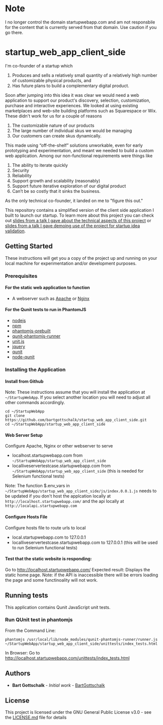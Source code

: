 # Note 
I no longer control the domain startupwebapp.com and am not responsbile for the content that is currently served from that domain. Use caution if you go there. 

# startup_web_app_client_side
I'm co-founder of a startup which

1. Produces and sells a relatively small quantity of a relatively high number of customizable physical products, and
2. Has future plans to build a complementary digital product. 

Soon after jumping into this idea it was clear we would need a web application to support our product's discovery, selection, customization, purchase and interactive experiences. We looked at using existing marketplaces and web-site building platforms such as Squarespace or Wix. These didn't work for us for a couple of reasons

1. The customizable nature of our products
2. The large number of individual skus we would be managing
3. Our customers can create skus dynamically.

This made using “off-the-shelf” solutions unworkable, even for early prototyping and experimentation, and meant we needed to build a custom web application. Among our non-functional requirements were things like

1. The ability to iterate quickly
2. Security
3. Reliability
4. Support growth and scalability (reasonably)
5. Support future iterative exploration of our digital product
6. Can’t be so costly that it sinks the business. 

As the only technical co-founder, it landed on me to "figure this out." 

This repository contains a simplified version of the client side application I built to launch our startup. To learn more about this project you can check out [slides from a talk I gave about the technical aspects of this project](https://docs.google.com/presentation/d/18Y_G3asKbeys7s5618N_VJkXCI0ePwJ0vKB_06c-P3w/edit#slide=id.g5820c97b01_0_114) or [slides from a talk I gave demoing use of the project for startup idea validation](https://docs.google.com/presentation/d/1O80AyN6jpFxfooDz8ILfYE1PyYlm917mP2EqYuMf5SE/edit#slide=id.g5820c97b01_0_90).

## Getting Started

These instructions will get you a copy of the project up and running on your local machine for experimentation and/or development purposes.

### Prerequisites

#### For the static web application to function

- A webserver such as [Apache](https://httpd.apache.org/docs/2.4/install.html) or [Nginx](https://www.nginx.com/resources/wiki/start/topics/tutorials/install/)

#### For the Qunit tests to run in PhantomJS
- [nodejs](https://nodejs.org/en/download/package-manager/)
- [npm](https://www.npmjs.com/get-npm)
- [phantomjs-prebuilt](https://www.npmjs.com/package/phantomjs-prebuilt)
- [qunit-phantomjs-runner](https://www.npmjs.com/package/qunit-phantomjs-runner)
- [unit.js](https://unitjs.com/guide/quickstart.html)
- [jquery](https://www.npmjs.com/package/jquery)
- [qunit](https://www.npmjs.com/package/qunit)
- [node-qunit](https://www.npmjs.com/package/node-qunit)

### Installing the Application

#### Install from Github
Note: These instructions assume that you will install the application at `~/StartupWebApp`. If you select another location you will need to adjust all other commands accordingly.  

```
cd ~/StartupWebApp
git clone https://github.com/bartgottschalk/startup_web_app_client_side.git
cd ~/StartupWebApp/startup_web_app_client_side
```

#### Web Server Setup
Configure Apache, Nginx or other webserver to serve 
- localhost.startupwebapp.com from `~/StartupWebApp/startup_web_app_client_side`
- localliveservertestcase.startupwebapp.com from `~/StartupWebApp/startup_web_app_client_side` (this is needed for Selenium functional tests)

Note: The function $.env_vars in `~/StartupWebApp/startup_web_app_client_side/js/index.0.0.1.js` needs to be updated if you don't host the applcation locally at `http://localhost.startupwebapp.com/` and the api locally at `http://localapi.startupwebapp.com`

#### Configure Hosts File
Configure hosts file to route urls to local
- local.startupwebapp.com to 127.0.0.1
- localliveservertestcase.startupwebapp.com to 127.0.0.1 (this will be used to run Selenium functional tests)

#### Test that the static website is responding: 
Go to http://localhost.startupwebapp.com/
Expected result: Displays the static home page. Note: if the API is inaccessible there will be errors loading the page and some functinoality will not work. 

## Running tests

This application contains Qunit JavaScript unit tests.

### Run QUnit test in phantomjs
From the Command Line:
```
phantomjs /usr/local/lib/node_modules/qunit-phantomjs-runner/runner.js ~/StartupWebApp/startup_web_app_client_side/unittests/index_tests.html
```

In Browser: 
Go to http://localhost.startupwebapp.com/unittests/index_tests.html

## Authors

* **Bart Gottschalk** - *Initial work* - [BartGottschalk](https://github.com/BartGottschalk)

## License

This project is licensed under the GNU General Public License v3.0 - see the [LICENSE.md](LICENSE.md) file for details
